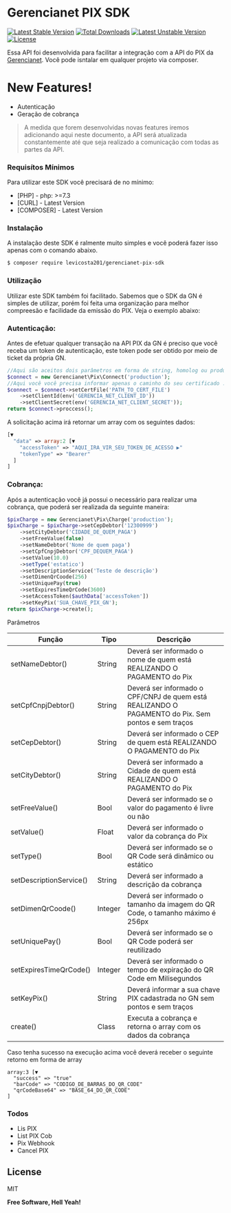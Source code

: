 # Gerencianet PIX SDK

[![Latest Stable Version](https://poser.pugx.org/levicosta201/gerencianet-pix-sdk/v)](//packagist.org/packages/levicosta201/gerencianet-pix-sdk) [![Total Downloads](https://poser.pugx.org/levicosta201/gerencianet-pix-sdk/downloads)](//packagist.org/packages/levicosta201/gerencianet-pix-sdk) [![Latest Unstable Version](https://poser.pugx.org/levicosta201/gerencianet-pix-sdk/v/unstable)](//packagist.org/packages/levicosta201/gerencianet-pix-sdk) [![License](https://poser.pugx.org/levicosta201/gerencianet-pix-sdk/license)](//packagist.org/packages/levicosta201/gerencianet-pix-sdk)

Essa API foi desenvolvida para facilitar a integração com a API do PIX da [Gerencianet][gerencianet-pix-link]. Você pode isntalar em qualquer projeto via composer.

# New Features!

  - Autenticação
  - Geração de cobrança

> A medida que forem desenvolvidas novas features iremos adicionando aqui neste documento, a API será atualizada constantemente até que seja realizado a comunicação com todas as partes da API.

### Requisítos Mínimos

Para utilizar este SDK você precisará de no mínimo:

* [PHP] - php: >=7.3
* [CURL] - Latest Version
* [COMPOSER] - Latest Version

### Instalação

A instalação deste SDK é ralmente muito simples e você poderá fazer isso apenas com o comando abaixo.

```sh
$ composer require levicosta201/gerencianet-pix-sdk
```

### Utilização

Utilizar este SDK também foi facilitado. Sabemos que o SDK da GN é simples de utilizar, porém foi feita uma organização para melhor compreesão e facilidade da emissão do PIX. Veja o exemplo abaixo:

### Autenticação:
Antes de efetuar qualquer transação na API PIX da GN é preciso que você receba um token de autenticação, este token pode ser obtido por meio de ticket da própria GN.

```php
//Aqui são aceitos dois parâmetros em forma de string, homolog ou production
$connect = new Gerencianet\Pix\Connect('production');
//Aqui você você precisa informar apenas o caminho do seu certificado .pem fornecido pela GN
$connect = $connect->setCertFile('PATH_TO_CERT_FILE')
    ->setClientId(env('GERENCIA_NET_CLIENT_ID'))
    ->setClientSecret(env('GERENCIA_NET_CLIENT_SECRET'));
return $connect->proccess();
```
A solicitação acima irá retornar um array com os seguintes dados:
```php
[▼
  "data" => array:2 [▼
    "accessToken" => "AQUI_IRA_VIR_SEU_TOKEN_DE_ACESSO ▶"
    "tokenType" => "Bearer"
  ]
]
```

### Cobrança:
Após a autenticação você já possui o necessário para realizar uma cobrança, que poderá ser realizada da seguinte maneira:
```php
$pixCharge = new Gerencianet\Pix\Charge('production');
$pixCharge = $pixCharge->setCepDebtor('12300999')
    ->setCityDebtor('CIDADE_DE_QUEM_PAGA')
    ->setFreeValue(false)
    ->setNameDebtor('Nome de quem paga')
    ->setCpfCnpjDebtor('CPF_DEQUEM_PAGA')
    ->setValue(10.0)
    ->setType('estatico')
    ->setDescriptionService('Teste de descrição')
    ->setDimenQrCoode(256)
    ->setUniquePay(true)
    ->setExpiresTimeQrCode(3600)
    ->setAccessToken($authData['accessToken'])
    ->setKeyPix('SUA_CHAVE_PIX_GN');
return $pixCharge->create();
```
Parâmetros

| Função | Tipo | Descrição |
| ----- | ---- | --------- |
| setNameDebtor() | String | Deverá ser informado o nome de quem está REALIZANDO O PAGAMENTO do Pix |
| setCpfCnpjDebtor() | String | Deverá ser informado o CPF/CNPJ de quem está REALIZANDO O PAGAMENTO do Pix. Sem pontos e sem traços |
| setCepDebtor() | String | Deverá ser informado o CEP de quem está REALIZANDO O PAGAMENTO do Pix |
| setCityDebtor() | String | Deverá ser informado a Cidade de quem está REALIZANDO O PAGAMENTO do Pix |
| setFreeValue() | Bool | Deverá ser informado se o valor do pagamento é livre ou não | 
| setValue() | Float | Deverá ser informado o valor da cobrança do Pix | 
| setType() | Bool | Deverá ser informado se o QR Code será dinâmico ou estático | 
| setDescriptionService() | String | Deverá ser informado a descrição da cobrança | 
| setDimenQrCoode() | Integer | Deverá ser informado o tamanho da imagem do QR Code, o tamanho máximo é 256px | 
| setUniquePay() | Bool | Deverá ser informado se o QR Code poderá ser reutilizado |
| setExpiresTimeQrCode() | Integer | Deverá ser informado o tempo de expiração do QR Code em Milisegundos |
| setKeyPix() | String | Deverá informar a sua chave PIX cadastrada no GN sem pontos e sem traços | 
| create() | Class | Executa a cobrança e retorna o array com os dados da cobrança | 

Caso tenha sucesso na execução acima você deverá receber o seguinte retorno em forma de array
```
array:3 [▼
  "success" => "true"
  "barCode" => "CODIGO_DE_BARRAS_DO_QR_CODE"
  "qrCodeBase64" => "BASE_64_DO_QR_CODE"
]
```

### Todos

 - Lis PIX
 - List PIX Cob
 - Pix Webhook
 - Cancel PIX

License
----

MIT

**Free Software, Hell Yeah!**

[//]: # (These are reference links used in the body of this note and get stripped out when the markdown processor does its job. There is no need to format nicely because it shouldn't be seen. Thanks SO - http://stackoverflow.com/questions/4823468/store-comments-in-markdown-syntax)

   [gerencianet-pix-link]: <https://gerencianet.com.br/pix/>
   [dill]: <https://github.com/joemccann/dillinger>
   [git-repo-url]: <https://github.com/joemccann/dillinger.git>
   [john gruber]: <http://daringfireball.net>
   [df1]: <http://daringfireball.net/projects/markdown/>
   [markdown-it]: <https://github.com/markdown-it/markdown-it>
   [Ace Editor]: <http://ace.ajax.org>
   [node.js]: <http://nodejs.org>
   [Twitter Bootstrap]: <http://twitter.github.com/bootstrap/>
   [jQuery]: <http://jquery.com>
   [@tjholowaychuk]: <http://twitter.com/tjholowaychuk>
   [express]: <http://expressjs.com>
   [AngularJS]: <http://angularjs.org>
   [Gulp]: <http://gulpjs.com>

   [PlDb]: <https://github.com/joemccann/dillinger/tree/master/plugins/dropbox/README.md>
   [PlGh]: <https://github.com/joemccann/dillinger/tree/master/plugins/github/README.md>
   [PlGd]: <https://github.com/joemccann/dillinger/tree/master/plugins/googledrive/README.md>
   [PlOd]: <https://github.com/joemccann/dillinger/tree/master/plugins/onedrive/README.md>
   [PlMe]: <https://github.com/joemccann/dillinger/tree/master/plugins/medium/README.md>
   [PlGa]: <https://github.com/RahulHP/dillinger/blob/master/plugins/googleanalytics/README.md>

